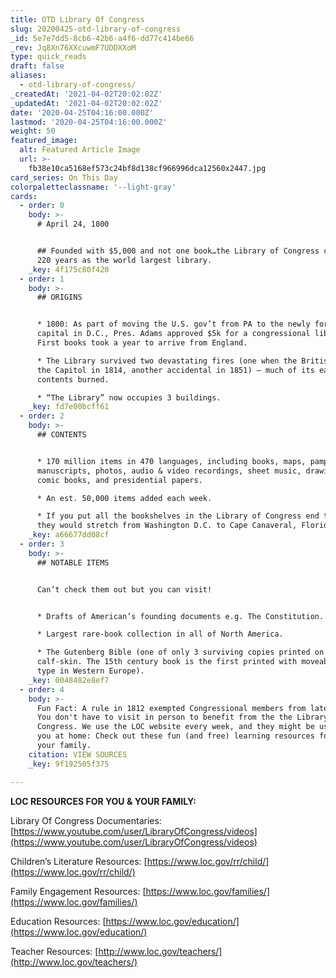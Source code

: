 ```yaml
---
title: OTD Library Of Congress
slug: 20200425-otd-library-of-congress
_id: 5e7e7dd5-8cb6-42b6-a4f6-dd77c414be66
_rev: Jq8Xn76XXcuwmF7UDDXXoM
type: quick_reads
draft: false
aliases:
  - otd-library-of-congress/
_createdAt: '2021-04-02T20:02:02Z'
_updatedAt: '2021-04-02T20:02:02Z'
date: '2020-04-25T04:16:00.000Z'
lastmod: '2020-04-25T04:16:00.000Z'
weight: 50
featured_image:
  alt: Featured Article Image
  url: >-
    fb38e10ca5168ef573c24bf8d138cf966996dca12560x2447.jpg
card_series: On This Day
colorpaletteclassname: '--light-gray'
cards:
  - order: 0
    body: >-
      # April 24, 1800


      ## Founded with $5,000 and not one book…the Library of Congress celebrates
      220 years as the world largest library.
    _key: 4f175c80f420
  - order: 1
    body: >-
      ## ORIGINS


      * 1800: As part of moving the U.S. gov’t from PA to the newly formed
      capital in D.C., Pres. Adams approved $5k for a congressional library.
      First books took a year to arrive from England.

      * The Library survived two devastating fires (one when the British burned
      the Capitol in 1814, another accidental in 1851) – much of its early
      contents burned.

      * “The Library” now occupies 3 buildings.
    _key: fd7e00bcff61
  - order: 2
    body: >-
      ## CONTENTS


      * 170 million items in 470 languages, including books, maps, pamphlets,
      manuscripts, photos, audio & video recordings, sheet music, drawings,
      comic books, and presidential papers.

      * An est. 50,000 items added each week.

      * If you put all the bookshelves in the Library of Congress end to end,
      they would stretch from Washington D.C. to Cape Canaveral, Florida.
    _key: a66677dd08cf
  - order: 3
    body: >-
      ## NOTABLE ITEMS


      Can’t check them out but you can visit!


      * Drafts of American’s founding documents e.g. The Constitution.

      * Largest rare-book collection in all of North America.

      * The Gutenberg Bible (one of only 3 surviving copies printed on
      calf-skin. The 15th century book is the first printed with moveable metal
      type in Western Europe).
    _key: 0048482e8ef7
  - order: 4
    body: >-
      Fun Fact: A rule in 1812 exempted Congressional members from late fees!
      You don't have to visit in person to benefit from the the Library of
      Congress. We use the LOC website every week, and they might be useful to
      you at home: Check out these fun (and free) learning resources for you and
      your family.
    citation: VIEW SOURCES
    _key: 9f192505f375

---
```

**LOC RESOURCES FOR YOU & YOUR FAMILY:**

Library Of Congress Documentaries: [https://www.youtube.com/user/LibraryOfCongress/videos](https://www.youtube.com/user/LibraryOfCongress/videos)

Children’s Literature Resources: [https://www.loc.gov/rr/child/](https://www.loc.gov/rr/child/)

Family Engagement Resources: [https://www.loc.gov/families/](https://www.loc.gov/families/)

Education Resources: [https://www.loc.gov/education/](https://www.loc.gov/education/)

Teacher Resources: [http://www.loc.gov/teachers/](http://www.loc.gov/teachers/)